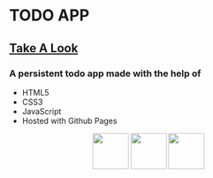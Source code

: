 # TODO APP

## <a href="https://" target="_blank">Take A Look</a>

### A persistent todo app made with the help of

- HTML5
- CSS3
- JavaScript
- Hosted with Github Pages

<p align="center">
  <img src="https://github.com/tharun0120/tharun0120/blob/main/logos/html5.svg" width="65" height="65"/>
  <img src="https://github.com/tharun0120/tharun0120/blob/main/logos/css.svg" width="65" height="65"/>
  <img src="https://github.com/tharun0120/tharun0120/blob/main/logos/javascript.svg" width="65" height="65"/>
</p>
